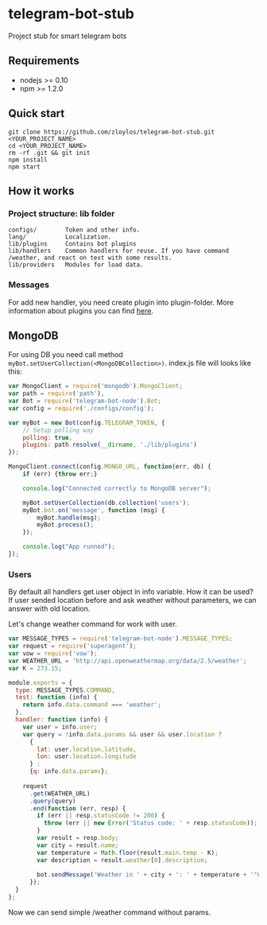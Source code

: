 # telegram-bot-stub
Project stub for smart telegram bots

## Requirements
* nodejs >= 0.10
* npm >= 1.2.0

## Quick start
``` 
git clone https://github.com/zloylos/telegram-bot-stub.git <YOUR_PROJECT_NAME>
cd <YOUR_PROJECT_NAME>
rm -rf .git && git init
npm install 
npm start
```

## How it works
### Project structure: lib folder
```
configs/        Token and other info.
lang/           Localization.
lib/plugins     Contains bot plugins
lib/handlers    Common handlers for reuse. If you have command /weather, and react on text with some results.
lib/providers   Modules for load data.
```

### Messages
For add new handler, you need create plugin into plugin-folder. More information about plugins you can find [here](https://github.com/zloylos/telegram-bot-node#plugins).


## MongoDB
For using DB you need call method `myBot.setUserCollection(<MongoDBCollection>)`. index.js file will looks like this:
```js
var MongoClient = require('mongodb').MongoClient;
var path = require('path'),
var Bot = require('telegram-bot-node').Bot;
var config = require('./configs/config');

var myBot = new Bot(config.TELEGRAM_TOKEN, {
    // Setup polling way
    polling: true,
    plugins: path.resolve(__dirname, './lib/plugins')
});

MongoClient.connect(config.MONGO_URL, function(err, db) {
    if (err) {throw err;}

    console.log("Connected correctly to MongoDB server");

    myBot.setUserCollection(db.collection('users');
    myBot.bot.on('message', function (msg) {
        myBot.handle(msg);
        myBot.process();
    });

    console.log("App runned");
});
```

### Users
By default all handlers get user object in info variable. How it can be used? If user sended location before and ask weather without parameters, we can answer with old location.

Let's change weather command for work with user.
```js
var MESSAGE_TYPES = require('telegram-bot-node').MESSAGE_TYPES;
var request = require('superagent');
var vow = require('vow');
var WEATHER_URL = 'http://api.openweathermap.org/data/2.5/weather';
var K = 273.15;

module.exports = {
  type: MESSAGE_TYPES.COMMAND,
  test: function (info) {
    return info.data.command === 'weather';
  },
  handler: function (info) {
    var user = info.user;
    var query = !info.data.params && user && user.location ? 
      {
        lat: user.location.latitude, 
        lon: user.location.longitude
      } : 
      {q: info.data.params};
    
    request
      .get(WEATHER_URL)
      .query(query)
      .end(function (err, resp) {
        if (err || resp.statusCode != 200) {
          throw (err || new Error('Status code: ' + resp.statusCode));
        }
        var result = resp.body;
        var city = result.name;
        var temperature = Math.floor(result.main.temp - K);
        var description = result.weather[0].description;
        
        bot.sendMessage('Weather in ' + city + ': ' + temperature + '°C. ' + description);
      });
  }
};
```
Now we can send simple /weather command without params.
